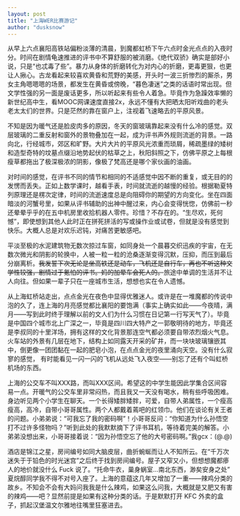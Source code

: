 ```yaml
---
layout: post
title: "上海WER比赛游记"
author: "dusksnow"
---
```


从早上六点襄阳高铁站偏粉淡薄的清晨，到魔都虹桥下午六点时金光点点的入夜时分。时间在剧情龟速推进的评书中不算舒服的被消磨。《绝代双骄》确实是部好小说，只是“也忒毒了些”。暴力从身体的折磨转化为对内心的折磨，更毒更狠，也更让人揪心。古龙看起来较喜欢黄昏和荒野的美感，开头时一波三折惨烈的厮杀，男女主角嗯嗯嗯的场景，都发生在黄昏或傍晚，“暮色凄迷”之类的话语时常出现。但文学性强的另一面是废话更多，所以听起来有些令人着急。毕竟作为急躁效率懒的新世纪高中生，看MOOC网课速度直接2x，永远不懂有大把晒太阳听戏曲的老头老太太们的世界。只是茫然的靠在窗户上，注视着飞速略去的平原风景。

不知是因为暖气还是脸皮肉多的原因，冬天的窗玻璃靠起来没有什么冷的感觉。双层玻璃的二重反射和窗外的景物叠加在一起，成为评书声外规则流逝的背景。一路向北，行经城市，郊区和旷野。大片大片的平原风光浓重而琐屑，稀疏墨绿的矮树和造型奇特的坟墓点缀沿地势起伏的枯草之上，秋阳斜照之下，仿佛平原之上每根瘦草都拖出了极深极浓的阴影，像极了梵高还是哪个家伙画的油画。

对时间的感觉，在评书不同的情节和相同的不适感觉中因不断的重复，或无目的的发愣而丢失。正如上数学课时，越看手表，时间就流逝的越慢的经验。根据勒夏特列原理还是楞次定律，时间的流逝速度总是向阻碍你的期望的方向变化。坐在四面暗淡的河蟹号里，如果从评书辅助的出神中醒过来，内心会变得恍惚，仿佛前一秒还晕晕乎乎的在五中机房里收拾机器人零件。珍惜？不存在的。“生尽欢，死何憾”，即使想到其他人此时正在拼死拼活的写或操作业或试卷，但就是没有感觉到快乐。大概人总是对欢乐迟钝，对痛苦更敏感吧。

平淡至极的水泥建筑物无数次掠过车窗，如同身处一个晨暮交织迅疾的宇宙，在无数次微光和阴影的轮换中，人被一粒一粒的沧桑逐渐变得沉默，压抑，而压到最后分崩离析。~~我发誓下次无论是坐高铁还是动车，飞机还是自行车，再也不听这种文学性较强，剧情过于氪怕的评书。妈的加晕车会死人的。~~旅途中单调的生活并不让人向往。但如果一辈子只在一座城市生活，想想也实在令人遗憾。

从上海虹桥站走出，点点金光在夜色中显得优雅迷人。或许是在一堆魔都的传说中泡的久了，连上海的月亮感觉都比襄阳的要饱满（事实上确实如此——今夜晴，满月——写到此时终于理解以前的文人们为什么习惯在日记第一行写天气了）。毕竟是中国四个城市北上广深之一，毕竟是四川四大特产之一郭敬明待的地方，毕竟还是李叔同的十里洋场，拥有这样的文化背景那连空气都必须要自带浓烈烟火气息。火车站的外景有几层在地下，结构上如同露天开采的矿井，而一块块玻璃镶嵌其中，倒更像一团团黏在一起的肥皂小泡，在点点金光的夜里涌向天空。没有什么寂寥的感觉， 有时能看见一闪一闪的飞机从远处飞入夜空——别忘了还有个叫虹桥机场的东西。

上海的公交车不叫XXX路，而叫XXX区间。希望这的中学生能因此学集合区间容易一点。开暖气的公交车里非常闷热，而且我又一天没有喝水，稍有些呼吸困难。身边听见两个小学生在聊天。一个长得矮胖矮胖，可爱，自带人弟属性，一个瘦高瘦高，高冷，自带小哥哥属性。两个人都戴着蔫吧的红领巾。他们在谈论有关王者的问题。小弟弟说：“可我忘了我的密码啊”！小哥哥反问：“你知道为什么孙悟空打不过许多怪物吗？”听到此处的我默默摘下了评书耳机，等待着完美的解答。小弟弟没想出来，小哥哥接着说：“因为孙悟空忘了他的大号密码啊。”我gcx：(@.@)

酒店是锦江之星，房间编号如同大脑皮层，曲折蜿蜒而让人不知所云。在“千万次迷失于于铅色的时光迷宫”之后终于找到房间编号。屋子又窄又小，但想想魔都瘆人的地价就没什么 Fuck 说了。“托命牛衣，巢身蜗室...南北东西，渺矣安身之处” 夏烷醇同学我不得不对号入座了。上海的意蕴这几年又增加了一重——辣鸡分类的故乡。不知会不会有大妈问我我是什么辣鸡，如果这么问我，大概就是又肥又有害的辣鸡——吧？显然前提是如果有这种分类的话。于是默默打开 KFC 外卖的盒子，抓起汉堡温文尔雅地往嘴里狂塞进去。